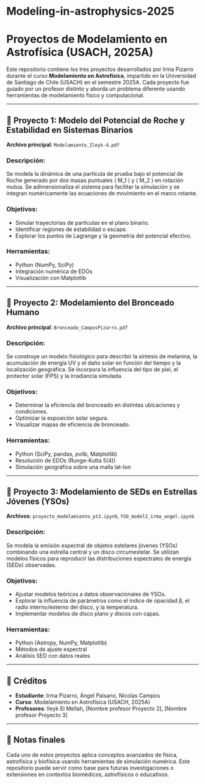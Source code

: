 # Modeling-in-astrophysics-2025

# Proyectos de Modelamiento en Astrofísica (USACH, 2025A)

Este repositorio contiene los tres proyectos desarrollados por Irma Pizarro durante el curso **Modelamiento en Astrofísica**, impartido en la Universidad de Santiago de Chile (USACH) en el semestre 2025A. Cada proyecto fue guiado por un profesor distinto y aborda un problema diferente usando herramientas de modelamiento físico y computacional.

---

## 📁 Proyecto 1: Modelo del Potencial de Roche y Estabilidad en Sistemas Binarios

**Archivo principal**: `Modelamiento_Ileyk-4.pdf`

### Descripción:
Se modela la dinámica de una partícula de prueba bajo el potencial de Roche generado por dos masas puntuales \( M_1 \) y \( M_2 \) en rotación mutua. Se adimensionaliza el sistema para facilitar la simulación y se integran numéricamente las ecuaciones de movimiento en el marco rotante.

### Objetivos:
- Simular trayectorias de partículas en el plano binario.
- Identificar regiones de estabilidad o escape.
- Explorar los puntos de Lagrange y la geometría del potencial efectivo.

### Herramientas:
- Python (NumPy, SciPy)
- Integración numérica de EDOs
- Visualización con Matplotlib

---

## 📁 Proyecto 2: Modelamiento del Bronceado Humano

**Archivo principal**: `Bronceado_CamposPizarro.pdf`

### Descripción:
Se construye un modelo fisiológico para describir la síntesis de melanina, la acumulación de energía UV y el daño solar en función del tiempo y la localización geográfica. Se incorpora la influencia del tipo de piel, el protector solar (FPS) y la irradiancia simulada.

### Objetivos:
- Determinar la eficiencia del bronceado en distintas ubicaciones y condiciones.
- Optimizar la exposición solar segura.
- Visualizar mapas de eficiencia de bronceado.

### Herramientas:
- Python (SciPy, pandas, pvlib, Matplotlib)
- Resolución de EDOs (Runge-Kutta 5(4))
- Simulación geográfica sobre una malla lat-lon

---

## 📁 Proyecto 3: Modelamiento de SEDs en Estrellas Jóvenes (YSOs)

**Archivos**: `proyecto_modelamiento_pt2.ipynb`, `YSO_model2_irma_angel.ipynb`

### Descripción:
Se modela la emisión espectral de objetos estelares jóvenes (YSOs) combinando una estrella central y un disco circumestelar. Se utilizan modelos físicos para reproducir las distribuciones espectrales de energía (SEDs) observadas.

### Objetivos:
- Ajustar modelos teóricos a datos observacionales de YSOs.
- Explorar la influencia de parámetros como el índice de opacidad β, el radio interno/externo del disco, y la temperatura.
- Implementar modelos de disco plano y discos con capas.

### Herramientas:
- Python (Astropy, NumPy, Matplotlib)
- Métodos de ajuste espectral
- Análisis SED con datos reales

---

## 📌 Créditos

- **Estudiante**: Irma Pizarro, Ángel Paisano, Nicolas Campos
- **Curso**: Modelamiento en Astrofísica (USACH, 2025A)  
- **Profesores**: Ileyk El Mellah, [Nombre profesor Proyecto 2], [Nombre profesor Proyecto 3]

---

## 🧠 Notas finales

Cada uno de estos proyectos aplica conceptos avanzados de física, astrofísica y biofísica usando herramientas de simulación numérica. Este repositorio puede servir como base para futuras investigaciones o extensiones en contextos biomédicos, astrofísicos o educativos.

